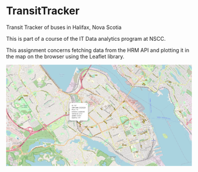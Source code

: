 # TransitTracker
Transit Tracker of buses in Halifax, Nova Scotia

This is part of a course of the IT Data analytics program at NSCC.

This assignment concerns fetching data from the HRM API and plotting it in the map on the browser using the Leaflet library.


![image](https://github.com/renatalcrd/TransitTracker/blob/main/browser_pic.PNG)
